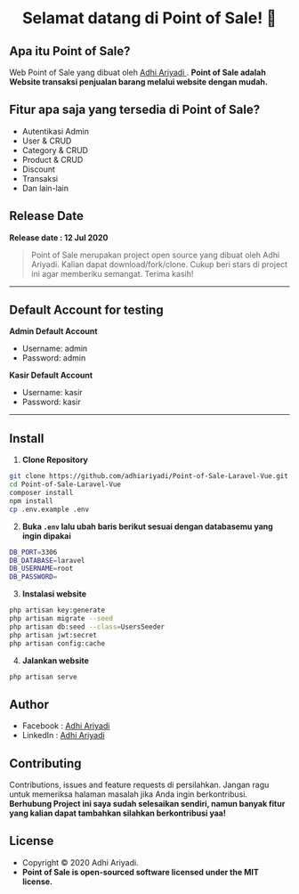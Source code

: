 <h1 align="center">Selamat datang di Point of Sale! 👋</h1>

## Apa itu Point of Sale?

Web Point of Sale yang dibuat oleh <a href="https://github.com/adhiariyadi"> Adhi Ariyadi </a>. **Point of Sale adalah Website transaksi penjualan barang melalui website dengan mudah.**

## Fitur apa saja yang tersedia di Point of Sale?

-   Autentikasi Admin
-   User & CRUD
-   Category & CRUD
-   Product & CRUD
-   Discount
-   Transaksi
-   Dan lain-lain

## Release Date

**Release date : 12 Jul 2020**

> Point of Sale merupakan project open source yang dibuat oleh Adhi Ariyadi. Kalian dapat download/fork/clone. Cukup beri stars di project ini agar memberiku semangat. Terima kasih!

---

## Default Account for testing

**Admin Default Account**

-   Username: admin
-   Password: admin

**Kasir Default Account**

-   Username: kasir
-   Password: kasir

---

## Install

1. **Clone Repository**

```bash
git clone https://github.com/adhiariyadi/Point-of-Sale-Laravel-Vue.git
cd Point-of-Sale-Laravel-Vue
composer install
npm install
cp .env.example .env
```

2. **Buka `.env` lalu ubah baris berikut sesuai dengan databasemu yang ingin dipakai**

```bash
DB_PORT=3306
DB_DATABASE=laravel
DB_USERNAME=root
DB_PASSWORD=
```

3. **Instalasi website**

```bash
php artisan key:generate
php artisan migrate --seed
php artisan db:seed --class=UsersSeeder
php artisan jwt:secret
php artisan config:cache
```

4. **Jalankan website**

```bash
php artisan serve
```

## Author

-   Facebook : <a href="https://web.facebook.com/profile.php?id=100007787444809"> Adhi Ariyadi</a>
-   LinkedIn : <a href="https://www.linkedin.com/in/adhi-ariyadi-62164a1a0/"> Adhi Ariyadi</a>

## Contributing

Contributions, issues and feature requests di persilahkan.
Jangan ragu untuk memeriksa halaman masalah jika Anda ingin berkontribusi. **Berhubung Project ini saya sudah selesaikan sendiri, namun banyak fitur yang kalian dapat tambahkan silahkan berkontribusi yaa!**

## License

-   Copyright © 2020 Adhi Ariyadi.
-   **Point of Sale is open-sourced software licensed under the MIT license.**
